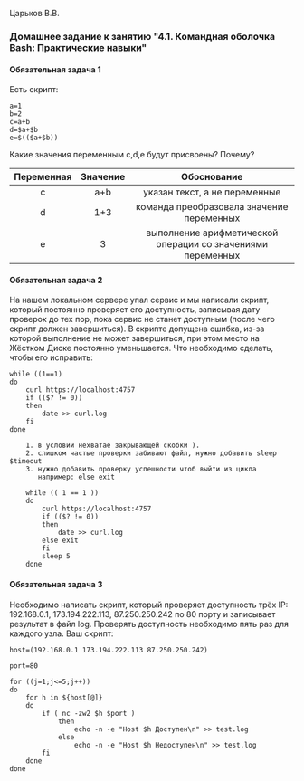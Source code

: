 Царьков В.В.
### Домашнее задание к занятию "4.1. Командная оболочка Bash: Практические навыки"
#### Обязательная задача 1

Есть скрипт:
```
a=1
b=2
c=a+b
d=$a+$b
e=$(($a+$b))
```
Какие значения переменным c,d,e будут присвоены? Почему?

|Переменная |	Значение |	Обоснование|
|:-----------:|:------------:|:-------------:|
|c 	|a+b |	указан текст, а не переменные|
|d |	1+3 |	команда преобразовала значение переменных|
|e 	|3 |	выполнение арифметической операции со значениями переменных|


#### Обязательная задача 2

На нашем локальном сервере упал сервис и мы написали скрипт, который постоянно проверяет его доступность, записывая дату проверок до тех пор, пока сервис не станет доступным (после чего скрипт должен завершиться). В скрипте допущена ошибка, из-за которой выполнение не может завершиться, при этом место на Жёстком Диске постоянно уменьшается. Что необходимо сделать, чтобы его исправить:
```
while ((1==1)
do
	curl https://localhost:4757
	if (($? != 0))
	then
		date >> curl.log
	fi
done
```
```
    1. в условии нехватае закрывающей скобки ).
    2. слишком частые проверки забивают файл, нужно добавить sleep $timeout
    3. нужно добавить проверку успешности чтоб выйти из цикла
       например: else exit
```	
```
    while (( 1 == 1 ))
    do
        curl https://localhost:4757
        if (($? != 0))
        then
            date >> curl.log
        else exit
        fi
        sleep 5
    done

```

#### Обязательная задача 3

Необходимо написать скрипт, который проверяет доступность трёх IP: 192.168.0.1, 173.194.222.113, 87.250.250.242 по 80 порту и записывает результат в файл log. Проверять доступность необходимо пять раз для каждого узла.
Ваш скрипт:

```
host=(192.168.0.1 173.194.222.113 87.250.250.242)

port=80

for ((j=1;j<=5;j++))
do
    for h in ${host[@]}
    do
        if ( nc -zw2 $h $port )
            then
                echo -n -e "Host $h Доступен\n" >> test.log
            else
                echo -n -e "Host $h Недоступен\n" >> test.log
        fi
    done
done
```
